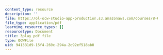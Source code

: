```yaml
---
content_type: resource
description: ''
file: https://ol-ocw-studio-app-production.s3.amazonaws.com/courses/8-01sc-classical-mechanics-fall-2016/941331d915f4260c294a2c92ef518ab0_bEpq3yjismU.pdf
file_type: application/pdf
learning_resource_types: []
resourcetype: Document
title: 3play pdf file
type: OCWFile
uid: 941331d9-15f4-260c-294a-2c92ef518ab0
---
```

